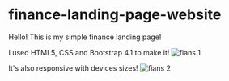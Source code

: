 # finance-landing-page-website
Hello!
This is my simple finance landing page!

I used HTML5, CSS and Bootstrap 4.1 to make it!
![fians 1](https://user-images.githubusercontent.com/87656330/157313996-1740d485-e124-4893-a23e-d8519cf189ec.gif)

It's also responsive with devices sizes!
![fians 2](https://user-images.githubusercontent.com/87656330/157314143-3489e0b3-c3fb-414c-81b0-9934a3564aa6.gif)
